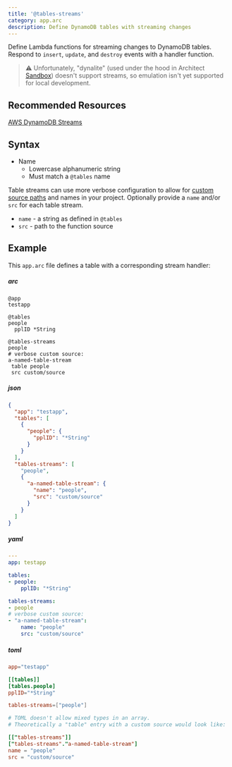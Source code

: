 ```yaml
---
title: '@tables-streams'
category: app.arc
description: Define DynamoDB tables with streaming changes
---
```


Define Lambda functions for streaming changes to DynamoDB tables. Respond to `insert`, `update`, and `destroy` events with a handler function.

> ⚠️  Unfortunately, "dynalite" (used under the hood in Architect [Sandbox](../cli/sandbox)) doesn't support streams, so emulation isn't yet supported for local development.

## Recommended Resources

[AWS DynamoDB Streams](https://docs.aws.amazon.com/amazondynamodb/latest/developerguide/Streams.Lambda.html)

## Syntax

- Name
  - Lowercase alphanumeric string
  - Must match a `@tables` name

Table streams can use more verbose configuration to allow for [custom source paths](../../guides/developer-experience/custom-source-paths) and names in your project. Optionally provide a `name` and/or `src` for each table stream.

- `name` - a string as defined in `@tables`
- `src` - path to the function source

## Example

This `app.arc` file defines a table with a corresponding stream handler:

<arc-viewer default-tab=arc>
<div slot=contents>

<arc-tab label=arc>
<h5>arc</h5>
<div slot=content>

```arc
@app
testapp

@tables
people
  pplID *String

@tables-streams
people
# verbose custom source:
a-named-table-stream
 table people
 src custom/source

```
</div>
</arc-tab>

<arc-tab label=json>
<h5>json</h5>
<div slot=content>

```json
{
  "app": "testapp",
  "tables": [
    {
      "people": {
        "pplID": "*String"
      }
    }
  ],
  "tables-streams": [
    "people",
    {
      "a-named-table-stream": {
        "name": "people",
        "src": "custom/source"
      }
    }
  ]
}
```
</div>
</arc-tab>

<arc-tab label=yaml>
<h5>yaml</h5>
<div slot=content>

```yaml
---
app: testapp

tables:
- people:
    pplID: "*String"

tables-streams:
- people
# verbose custom source:
- "a-named-table-stream":
    name: "people"
    src: "custom/source"
```
</div>
</arc-tab>

<arc-tab label=toml>
<h5>toml</h5>
<div slot=content>

```toml
app="testapp"

[[tables]]
[tables.people]
pplID="*String"

tables-streams=["people"]

# TOML doesn't allow mixed types in an array.
# Theoretically a "table" entry with a custom source would look like:

[["tables-streams"]]
["tables-streams"."a-named-table-stream"]
name = "people"
src = "custom/source"
```
</div>
</arc-tab>

</div>
</arc-viewer>

